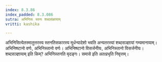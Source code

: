 ```yaml
---
index: 8.3.86
index_padded: 8.3.086
sutra: अभिनिसः स्तनः शब्दसंज्ञायाम्
vritti: kashika

---
```

अभिनिसित्येतस्मातुत्तरस्य स्तनतिसकारस्य मूर्धन्यादेशो भवति अन्यतरस्यां शब्दसञ्ज्ञायां गम्यमानायाम्। अभिनिष्ष्टानो वर्णः, अभिनिस्तानो वर्णः। अभिनिष्ष्टानो विसर्जनीयः, अभिनिस्तानो विसर्जनीयः। शब्दसञ्ज्ञायाम् इति किम्? अभिनिस्तनति मृदङ्गः। समासे इति अतःप्रभृति निवृत्तम्।